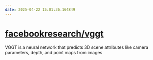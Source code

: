 ```yaml
---
date: 2025-04-22 15:01:36.164849
---
```


# [facebookresearch/vggt](https://github.com/facebookresearch/vggt)

VGGT is a neural network that predicts 3D scene attributes like camera parameters, depth, and point maps from images